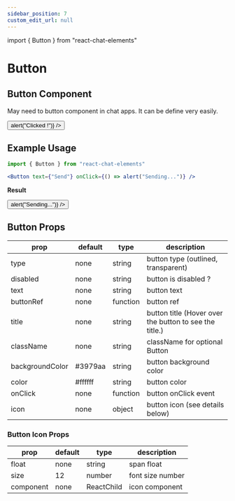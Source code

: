 ```yaml
---
sidebar_position: 7
custom_edit_url: null
---
```

import { Button } from "react-chat-elements"

# Button

## Button Component

May need to button component in chat apps. It can be define very easily.

<div style={{ color:"black", margin:"50px 0px"}}>
  <Button text={"click me!"} onClick={() => alert("Clicked !")} />
</div>

## Example Usage

```jsx
import { Button } from "react-chat-elements"

<Button text={"Send"} onClick={() => alert("Sending...")} />
```

**Result**

<div style={{ color:"black"}}>
  <Button text={"Send"} onClick={() => alert("Sending...")} />
</div>

## Button Props

| prop            | default | type     | description                                            |
|-----------------|---------|----------|--------------------------------------------------------|
| type            | none    | string   | button type (outlined, transparent)                    |
| disabled        | none    | string   | button is disabled ?                                   |
| text            | none    | string   | button text                                            |
| buttonRef       | none    | function | button ref                                             |
| title           | none    | string   | button title (Hover over the button to see the title.) |
| className       | none    | string   | className for optional Button                          |
| backgroundColor | #3979aa | string   | button background color                                |
| color           | #ffffff | string   | button color                                           |
| onClick         | none    | function | button onClick event                                   |
| icon            | none    | object   | button icon (see details below)                        |

### Button Icon Props

| prop      | default | type       | description      |
|-----------|---------|------------|------------------|
| float     | none    | string     | span float       |
| size      | 12      | number     | font size number |
| component | none    | ReactChild | icon component   |
